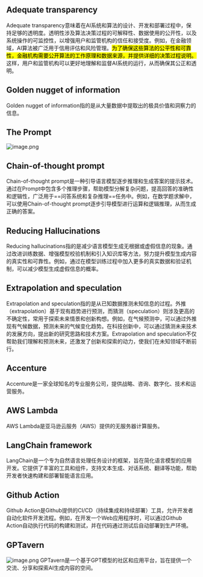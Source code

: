 
## Adequate transparency

Adequate transparency意味着在AI系统和算法的设计、开发和部署过程中，保持足够的透明度。透明性涉及算法决策过程的可解释性、数据使用的公开性，以及系统操作的可监控性，以增强用户和监管机构的信任和接受度。例如，在金融领域，AI算法被广泛用于信用评估和风险管理。<mark class="hltr-pink">为了确保这些算法的公平性和可靠性，金融机构需要公开算法的工作原理和数据来源，并提供详细的决策过程说明。</mark>这样，用户和监管机构可以更好地理解和监督AI系统的运行，从而确保其公正和透明。

## Golden nugget of information

Golden nugget of information指的是从大量数据中提取出的极具价值和洞察力的信息。

## The Prompt

![image.png](https://cdn.jsdelivr.net/gh/duanbiao2000/BlogGallery@main/picture/20240611123458.png)


## Chain-of-thought prompt

Chain-of-thought prompt是一种引导语言模型逐步推理和生成答案的提示技术。通过在Prompt中包含多个推理步骤，帮助模型分解复杂问题，提高回答的准确性和逻辑性，广泛用于==问答系统和复杂推理==任务中。例如，在数学题求解中，可以使用Chain-of-thought prompt逐步引导模型进行运算和逻辑推理，从而生成正确的答案。

## Reducing Hallucinations

Reducing hallucinations指的是减少语言模型生成无根据或虚假信息的现象。通过改进训练数据、增强模型校验机制和引入知识库等方法，努力提升模型生成内容的真实性和可靠性。例如，通过在模型训练过程中加入更多的真实数据和验证机制，可以减少模型生成虚假信息的概率。

## Extrapolation and speculation

Extrapolation and speculation指的是从已知数据推测未知信息的过程。外推（extrapolation）基于现有趋势进行预测，而猜测（speculation）则涉及更高的不确定性，常用于探索未来情景和创新构想。例如，在气候预测中，可以通过外推现有气候数据，预测未来的气候变化趋势。在科技创新中，可以通过猜测未来技术的发展方向，提出新的研究思路和技术方案。Extrapolation and speculation不仅帮助我们理解和预测未来，还激发了创新和探索的动力，使我们在未知领域不断前行。

## Accenture

Accenture是一家全球知名的专业服务公司，提供战略、咨询、数字化、技术和运营服务。

## AWS Lambda

AWS Lambda是亚马逊云服务（AWS）提供的无服务器计算服务。

## LangChain framework

LangChain是一个专为自然语言处理任务设计的框架，旨在简化语言模型的应用开发。它提供了丰富的工具和组件，支持文本生成、对话系统、翻译等功能，帮助开发者快速构建和部署智能语言应用。

## Github Action

Github Action是Github提供的CI/CD（持续集成和持续部署）工具，允许开发者自动化软件开发流程。例如，在开发一个Web应用程序时，可以通过Github Action自动执行代码的构建和测试，并在代码通过测试后自动部署到生产环境。


## GPTavern

![image.png](https://cdn.jsdelivr.net/gh/duanbiao2000/BlogGallery@main/picture/20240611193845.png)
GPTavern是一个基于GPT模型的社区和应用平台，旨在提供一个交流、分享和探索AI生成内容的空间。